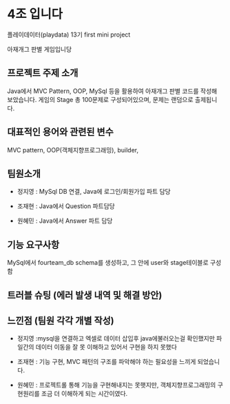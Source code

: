 # 4조 입니다
플레이데이터(playdata) 13기 first mini project 

아재개그 판별 게임입니당

##  프로젝트 주제 소개
 Java에서 MVC Pattern, OOP, MySql 등을 활용하여 아재개그 판별 코드를 작성해 보았습니다.
  게임의 Stage 총 100문제로 구성되어있으며, 문제는 랜덤으로 출제됩니다.

##  대표적인 용어와 관련된 변수
MVC pattern, OOP(객체지향프로그래밍), builder, 

##  팀원소개
+ 정지영 : MySql DB 연결, Java에 로그인/회원가입 파트 담당

+ 조재현 : Java에서 Question 파트담당

+ 원혜민 : Java에서 Answer 파트 담당

##  기능 요구사항
MySql에서 fourteam_db schema를 생성하고, 그 안에 user와 stage테이블로 구성함


##  트러블 슈팅 (에러 발생 내역 및 해결 방안)



##  느낀점 (팀원 각각 개별 작성)
+ 정지영 :mysql을 연결하고 엑셀로 데이터 삽입후 java에불러오는걸 확인했지만 파일간의 데이터 이동을 잘 못 이해하고 있어서 구현을 하지 못했다 

+ 조재현 : 기능 구현, MVC 패턴의 구조를 파악해야 하는 필요성을 느끼게 되었습니다.

+ 원혜민 : 프로젝트롤 통해 기능을 구현해내지는 못햇지만, 객체지향프로그래밍의 구현원리를 조금 더 이해하게 되는 시간이였다. 
